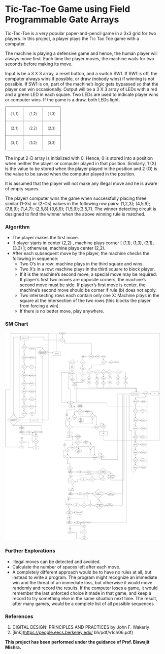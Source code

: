 # Tic-Tac-Toe Game using Field Programmable Gate Arrays
Tic-Tac-Toe is a very popular paper-and-pencil game in a 3x3 grid for two players. In this project, a
player plays the Tic Tac Toe game with a computer.

The machine is playing a defensive game and hence, the human player will always move first. Each
time the player moves, the machine waits for two seconds before making its move.

Input is be a 3 X 3 array, a reset button, and a switch SW1. If SW1 is off, the computer always wins
if possible, or draw (nobody wins) if winning is not possible. If SW1 is on, part of the machine’s logic
gets bypassed so that the player can win occasionally. Output will be a 3 X 3 array of LEDs with a
red and a green LED in each square. Two LEDs are used to indicate player wins or computer wins.
If the game is a draw, both LEDs light.

![TTT grid](/ttt.png)

The input 2-D array is initialized with 0. Hence, 0 is stored into a position when neither the player
or computer played in that position. Similarly, 1 (X) is the value to be stored when the player played
in the position and 2 (O) is the value to be saved when the computer played in the position.

It is assumed that the player will not make any illegal move and he is aware of empty sqares.

The player/ computer wins the game when successfully placing three similar (1-Xs) or (2-Os) values
in the following row pairs: (1,2,3); (4,5,6);(7,8,9); (1,4,7); (2,5,8);(3,6,9); (1,5,9);(3,5,7). The winner
detecting circuit is designed to find the winner when the above winning rule is matched.

### Algorithm

* The player makes the first move.
* If player starts in center (2,2) , machine plays corner [ (1,1), (1,3), (3,1), (3,3) ]; otherwise,
machine plays center (2,2).
* After each subsequent move by the player, the machine checks the following in sequence:
    * Two O’s in a row: machine plays in the third square and wins.
    * Two X’s in a row: machine plays in the third square to block player.
    * If it is the machine’s second move, a special move may be required: If player’s first two
moves are opposite corners, the machine’s second move must be side. If player’s first move
is center, the machine’s second move should be corner if rule (b) does not apply.
    * Two intersecting rows each contain only one X: Machine plays in the square at the intersection of the two rows (this blocks the player from forcing a win).
    * If there is no better move, play anywhere.
  
### SM Chart
 
 ![smchart](/smc.png)
    
### Further Explorations
 
 * Illegal moves can be detected and avoided.
 * Calculate the number of spaces left after each move.
 * A completely different approach would be to have no rules at all, but instead to write a program.
The program might recognize an immediate win and the threat of an immediate loss, but otherwise it would move randomly and record the results. If the computer loses a game, it would
remember the last unforced choice it made in that game, and keep a record to try something
else in the same situation next time. The result, after many games, would be a complete list of
all possible sequences

### References

1. DIGITAL DESIGN: PRINCIPLES AND PRACTICES by John F. Wakerly
2. [link](https://people.eecs.berkeley.edu/ bh/pdf/v1ch06.pdf)

**This project has been performed under the guidance of Prof. Biswajit Mishra.**
